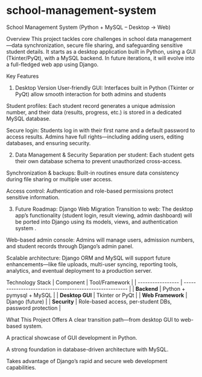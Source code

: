 # school-management-system
School Management System (Python + MySQL – Desktop → Web)

Overview
This project tackles core challenges in school data management—data synchronization, secure file sharing, and safeguarding sensitive student details. It starts as a desktop application built in Python, using a GUI (Tkinter/PyQt), with a MySQL backend. In future iterations, it will evolve into a full-fledged web app using Django.

Key Features
1. Desktop Version
User-friendly GUI: Interfaces built in Python (Tkinter or PyQt) allow smooth interaction for both admins and students 

Student profiles: Each student record generates a unique admission number, and their data (results, progress, etc.) is stored in a dedicated MySQL database.

Secure login: Students log in with their first name and a default password to access results. Admins have full rights—including adding users, editing databases, and ensuring security.

2. Data Management & Security
Separation per student: Each student gets their own database schema to prevent unauthorized cross-access.

Synchronization & backups: Built-in routines ensure data consistency during file sharing or multiple user access.

Access control: Authentication and role-based permissions protect sensitive information.

3. Future Roadmap: Django Web Migration
Transition to web: The desktop app’s functionality (student login, result viewing, admin dashboard) will be ported into Django using its models, views, and authentication system .

Web-based admin console: Admins will manage users, admission numbers, and student records through Django’s admin panel.

Scalable architecture: Django ORM and MySQL will support future enhancements—like file uploads, multi-user syncing, reporting tools, analytics, and eventual deployment to a production server.

Technology Stack
| Component         | Tool/Framework                                          |
| ----------------- | ------------------------------------------------------- |
| **Backend**       | Python + pymysql + MySQL                                |
| **Desktop GUI**   | Tkinter or PyQt                                         |
| **Web Framework** | Django (future)                                         |
| **Security**      | Role-based access, per-student DBs, password protection |


What This Project Offers
A clear transition path—from desktop GUI to web-based system.

A practical showcase of GUI development in Python.

A strong foundation in database-driven architecture with MySQL.

Takes advantage of Django’s rapid and secure web development capabilities.
